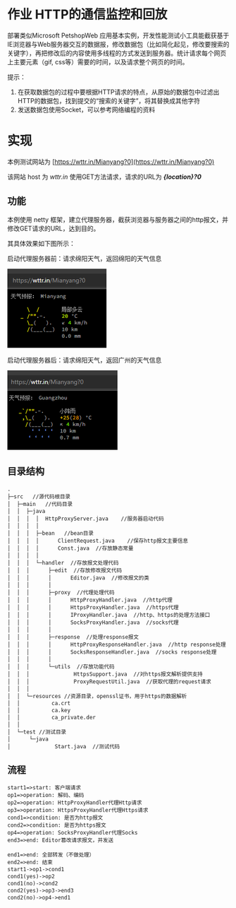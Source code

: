 # 作业 HTTP的通信监控和回放

部署类似Microsoft PetshopWeb 应用基本实例，开发性能测试小工具能截获基于IE浏览器与Web服务器交互的数据报，修改数据包（比如简化起见，修改要搜索的关键字），再把修改后的内容使用多线程的方式发送到服务器。统计请求每个网页上主要元素（gif, css等）需要的时间，以及请求整个网页的时间。

提示：
1. 在获取数据包的过程中要根据HTTP请求的特点，从原始的数据包中过滤出HTTP的数据包，找到提交的“搜索的关键字”，将其替换成其他字符
2. 发送数据包使用Socket，可以参考网络编程的资料

# 实现

本例测试网站为 [https://wttr.in/Mianyang?0](https://wttr.in/Mianyang?0)

该网站 host 为 _wttr.in_ 使用GET方法请求，请求的URL为 **_{location}?0_**

## 功能

本例使用 netty 框架，建立代理服务器，截获浏览器与服务器之间的http报文，并修改GET请求的URL，达到目的。

其具体效果如下图所示：

启动代理服务器前：请求绵阳天气，返回绵阳的天气信息

![img.png](img/before.png)


启动代理服务器后：请求绵阳天气，返回广州的天气信息

![img.png](img/after.png)

## 目录结构

```
.
├─src   //源代码根目录
│  ├─main   //代码目录                                      
│  │  ├─java 
│  │  │  │  HttpProxyServer.java    //服务器启动代码
│  │  │  │ 
│  │  │  ├─bean   //bean目录
│  │  │  │      ClientRequest.java    //保存http报文主要信息
│  │  │  │      Const.java  //存放静态常量
│  │  │  │
│  │  │  └─handler  //存放报文处理代码
│  │  │      ├─edit  //存放修改报文代码
│  │  │      │      Editor.java  //修改报文的类
│  │  │      │
│  │  │      ├─proxy  //代理处理代码
│  │  │      │      HttpProxyHandler.java  //http代理
│  │  │      │      HttpsProxyHandler.java  //https代理
│  │  │      │      IProxyHandler.java  //http、https的处理方法接口
│  │  │      │      SocksProxyHandler.java  //socks代理
│  │  │      │
│  │  │      ├─response  //处理response报文
│  │  │      │      HttpProxyResponseHandler.java  //http response处理
│  │  │      │      SocksResponseHandler.java  //socks response处理
│  │  │      │
│  │  │      └─utils  //存放功能代码
│  │  │              HttpsSupport.java  //对https报文解析提供支持
│  │  │              ProxyRequestUtil.java  //获取代理的request请求
│  │  │
│  │  └─resources //资源目录，openssl证书，用于https的数据解析
│  │          ca.crt
│  │          ca.key
│  │          ca_private.der
│  │
│  └─test //测试目录
│      └─java
│              Start.java  //测试代码
```

## 流程

```flow
start1=>start: 客户端请求
op1=>operation: 解码、编码
op2=>operation: HttpProxyHandler代理Http请求
op3=>operation: HttpsProxyHandler代理Https请求
cond1=>condition: 是否为http报文
cond2=>condition: 是否为https报文
op4=>operation: SocksProxyHandler代理Socks
end3=>end: Editor篡改请求报文，并发送

end1=>end: 全部转发（不做处理）
end2=>end: 结束
start1->op1->cond1
cond1(yes)->op2
cond1(no)->cond2
cond2(yes)->op3->end3
cond2(no)->op4->end1

```